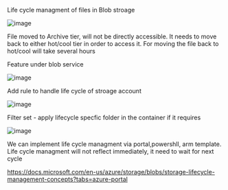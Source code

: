 Life cycle managment of files in Blob stroage

![image](https://user-images.githubusercontent.com/38088886/109761513-1632f700-7be8-11eb-9ccf-4c2fe1059943.png)

File moved to Archive tier, will not be directly accessible. It needs to move back to either hot/cool tier in order to access it.
For moving the file back to hot/cool will take several hours

Feature under blob service

![image](https://user-images.githubusercontent.com/38088886/109763042-68284c80-7be9-11eb-94aa-27bc441420c7.png)

Add rule to handle life cycle of stroage account

![image](https://user-images.githubusercontent.com/38088886/109763145-94dc6400-7be9-11eb-8484-1e20eab9154d.png)

Filter set - apply lifecycle specfic folder in the container if it requires

![image](https://user-images.githubusercontent.com/38088886/109763276-c5240280-7be9-11eb-8b64-dcdb0f62af48.png)


We can implement life cycle managment via portal,powershll, arm template. Life cycle managment will not reflect immediately, it need to wait for next cycle


https://docs.microsoft.com/en-us/azure/storage/blobs/storage-lifecycle-management-concepts?tabs=azure-portal
